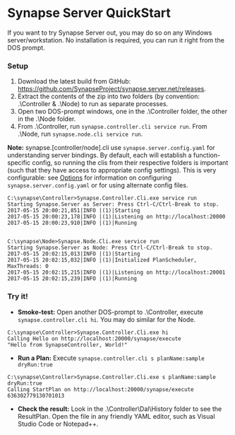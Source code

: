 # Synapse Server QuickStart

If you want to try Synapse Server out, you may do so on any Windows server/workstation.  No installation is required, you can run it right from the DOS prompt.

### Setup

1. Download the latest build from GitHub: <a href="https://github.com/SynapseProject/synapse.server.net/releases" target="_blank">https://github.com/SynapseProject/synapse.server.net/releases</a>.
2. Extract the contents of the zip into two folders (by convention: .\Controller & .\Node) to run as separate processes.
3. Open two DOS-prompt windows, one in the .\Controller folder, the other in the .\Node folder.
4. From .\Controller, run `synapse.controller.cli service run`.  From .\Node, run `synapse.node.cli service run`.

**Note:** synapse.[controller/node].cli use `synapse.server.config.yaml` for understanding server bindings.  By default, each will establish a function-specific config, so running the clis from their respective folders is important (such that they have access to appropriate config settings).  This is very configurable: see [Options](/run/setup/options) for information on configuring `synapse.server.config.yaml` or for using alternate config files.

```dos
C:\synapse\Controller>Synapse.Controller.Cli.exe service run
Starting Synapse.Server as Server: Press Ctrl-C/Ctrl-Break to stop.
2017-05-15 20:00:21,851|INFO |(1)|Starting
2017-05-15 20:00:23,178|INFO |(1)|Listening on http://localhost:20000
2017-05-15 20:00:23,910|INFO |(1)|Running


C:\synapse\Node>Synapse.Node.Cli.exe service run
Starting Synapse.Server as Node: Press Ctrl-C/Ctrl-Break to stop.
2017-05-15 20:02:15,013|INFO |(1)|Starting
2017-05-15 20:02:15,032|INFO |(1)|Initialized PlanScheduler, MaxThreads: 0
2017-05-15 20:02:15,215|INFO |(1)|Listening on http://localhost:20001
2017-05-15 20:02:15,239|INFO |(1)|Running
```

### Try it!

* **Smoke-test:** Open another DOS-prompt to .\Controller, execute `synapse.controller.cli hi`.  You may do similar for the Node.

```dos
C:\synapse\Controller>Synapse.Controller.Cli.exe hi
Calling Hello on http://localhost:20000/synapse/execute
"Hello from SynapseController, World!"
```

* **Run a Plan:** Execute `synapse.controller.cli s planName:sample dryRun:true`

```dos
C:\synapse\Controller>Synapse.Controller.Cli.exe s planName:sample dryRun:true
Calling StartPlan on http://localhost:20000/synapse/execute
636302779130701013
```

* **Check the result:** Look in the .\Controller\Dal\History folder to see the ResultPlan.  Open the file in any friendly YAML editor, such as Visual Studio Code or Notepad++.